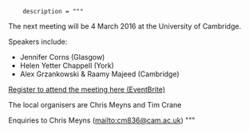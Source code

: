         description = """
The next meeting will be 4 March 2016 at the University of Cambridge.

Speakers include:

- Jennifer Corns (Glasgow)
- Helen Yetter Chappell (York)
- Alex Grzankowski & Raamy Majeed (Cambridge)

[Register to attend the meeting here (EventBrite)](https://www.eventbrite.co.uk/e/mind-network-spring-2016-tickets-20790774767)

The local organisers are Chris Meyns and Tim Crane

Enquiries to Chris Meyns (<mailto:cm836@cam.ac.uk>)
"""
